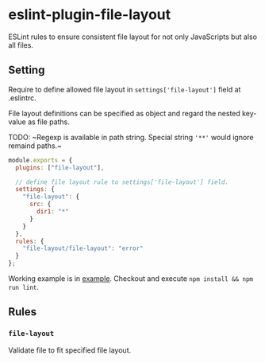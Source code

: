 # eslint-plugin-file-layout

ESLint rules to ensure consistent file layout for not only JavaScripts but also all files.

## Setting

Require to define allowed file layout in `settings['file-layout']` field at .eslintrc.

File layout definitions can be specified as object and regard the nested key-value as file paths.

TODO: ~Regexp is available in path string. Special string `'**'` would ignore remaind paths.~

```js
module.exports = {
  plugins: ["file-layout"],

  // define file layout rule to settings['file-layout'] field.
  settings: {
    "file-layout": {
      src: {
        dir1: "*"
      }
    }
  },
  rules: {
    "file-layout/file-layout": "error"
  }
};
```

Working example is in [example](./example).
Checkout and execute `npm install && npm run lint`.

## Rules

### `file-layout`

Validate file to fit specified file layout.

